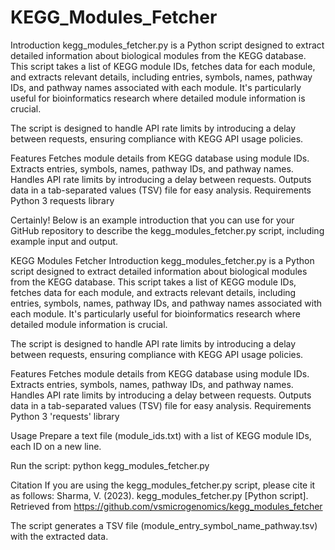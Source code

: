 # KEGG_Modules_Fetcher

Introduction
kegg_modules_fetcher.py is a Python script designed to extract detailed information about biological modules from the KEGG database. This script takes a list of KEGG module IDs, fetches data for each module, and extracts relevant details, including entries, symbols, names, pathway IDs, and pathway names associated with each module. It's particularly useful for bioinformatics research where detailed module information is crucial.

The script is designed to handle API rate limits by introducing a delay between requests, ensuring compliance with KEGG API usage policies.

Features
Fetches module details from KEGG database using module IDs.
Extracts entries, symbols, names, pathway IDs, and pathway names.
Handles API rate limits by introducing a delay between requests.
Outputs data in a tab-separated values (TSV) file for easy analysis.
Requirements
Python 3
requests library


Certainly! Below is an example introduction that you can use for your GitHub repository to describe the kegg_modules_fetcher.py script, including example input and output.

KEGG Modules Fetcher
Introduction
kegg_modules_fetcher.py is a Python script designed to extract detailed information about biological modules from the KEGG database. This script takes a list of KEGG module IDs, fetches data for each module, and extracts relevant details, including entries, symbols, names, pathway IDs, and pathway names associated with each module. It's particularly useful for bioinformatics research where detailed module information is crucial.

The script is designed to handle API rate limits by introducing a delay between requests, ensuring compliance with KEGG API usage policies.

Features
Fetches module details from KEGG database using module IDs.
Extracts entries, symbols, names, pathway IDs, and pathway names.
Handles API rate limits by introducing a delay between requests.
Outputs data in a tab-separated values (TSV) file for easy analysis.
Requirements
Python 3
'requests' library

Usage
Prepare a text file (module_ids.txt) with a list of KEGG module IDs, each ID on a new line.

Run the script: python kegg_modules_fetcher.py

Citation
If you are using the kegg_modules_fetcher.py script, please cite it as follows:
Sharma, V. (2023). kegg_modules_fetcher.py [Python script]. Retrieved from https://github.com/vsmicrogenomics/kegg_modules_fetcher

The script generates a TSV file (module_entry_symbol_name_pathway.tsv) with the extracted data.
